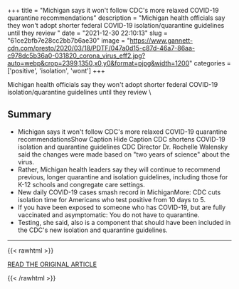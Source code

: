 +++
title = "Michigan says it won't follow CDC's more relaxed COVID-19 quarantine recommendations"
description = "Michigan health officials say they won't adopt shorter federal COVID-19 isolation/quarantine guidelines until they review \"
date = "2021-12-30 22:10:13"
slug = "61ce2bfb7e28cc2bb7b6ae30"
image = "https://www.gannett-cdn.com/presto/2020/03/18/PDTF/047a0d15-c87d-46a7-86aa-c978dc5b36a0-031820_corona_virus_eff2.jpg?auto=webp&crop=2399,1350,x0,y0&format=pjpg&width=1200"
categories = ['positive', 'isolation', 'wont']
+++

Michigan health officials say they won't adopt shorter federal COVID-19 isolation/quarantine guidelines until they review \

## Summary

- Michigan says it won't follow CDC's more relaxed COVID-19 quarantine recommendationsShow Caption Hide Caption CDC shortens COVID-19 isolation and quarantine guidelines CDC Director Dr. Rochelle Walensky said the changes were made based on "two years of science" about the virus.
- Rather, Michigan health leaders say they will continue to recommend previous, longer quarantine and isolation guidelines, including those for K-12 schools and congregate care settings.
- New daily COVID-19 cases smash record in MichiganMore: CDC cuts isolation time for Americans who test positive from 10 days to 5.
- If you have been exposed to someone who has COVID-19, but are fully vaccinated and asymptomatic: You do not have to quarantine.
- Testing, she said, also is a component that should have been included in the CDC's new isolation and quarantine guidelines.

---

{{< rawhtml >}}
  <p class="article-category">
    <a target="_blank" href="https://www.freep.com/story/news/health/2021/12/29/michigan-covid-19-quarantine-isolation-guidelines-dont-follow-cdc-recommendations/9051085002/">READ THE ORIGINAL ARTICLE</a>
  </p>
{{< /rawhtml >}}
